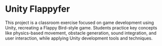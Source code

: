 # Unity Flappyfer

This project is a classroom exercise focused on game development using Unity, recreating a Flappy Bird-style game. Students practice key concepts like physics-based movement, obstacle generation, sound integration, and user interaction, while applying Unity development tools and techniques.
